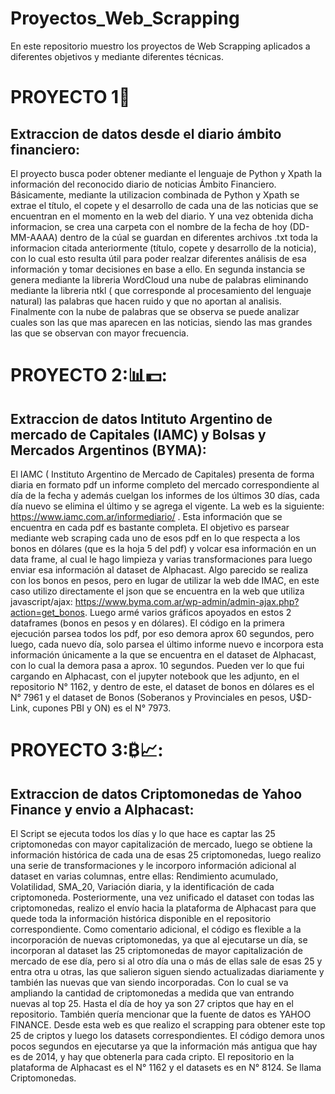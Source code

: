 # Proyectos_Web_Scrapping
En este repositorio muestro los proyectos de Web Scrapping aplicados a diferentes objetivos y mediante diferentes técnicas.

# **PROYECTO 1**:newspaper:
## Extraccion de datos desde el diario ámbito financiero:

El proyecto busca poder obtener mediante el lenguaje de Python y Xpath la información del reconocido diario de noticias Ámbito Financiero. Básicamente, mediante la utilizacion combinada de Python y Xpath se extrae el título, el copete y el desarrollo de cada una de las noticias que se encuentran en el momento en la web del diario. Y una vez obtenida dicha informacion, se crea una carpeta con el nombre de la fecha de hoy (DD-MM-AAAA) dentro de la cúal se guardan en diferentes archivos .txt toda la informacion citada anteriormente (título, copete y desarrollo de la noticia), con lo cual esto resulta útil para poder realzar diferentes análisis de esa información y tomar decisiones en base a ello. 
En segunda instancia se genera mediante la libreria WordCloud una nube de palabras eliminando mediante la libreria ntkl ( que corresponde al procesamiento del lenguaje natural) las palabras que hacen ruido y que no aportan al analisis. Finalmente con la nube de palabras que se observa se puede analizar cuales son las que mas aparecen en las noticias, siendo las mas grandes las que se observan con mayor frecuencia.

# **PROYECTO 2**:📊💵:
## Extraccion de datos Intituto Argentino de mercado de Capitales (IAMC) y Bolsas y Mercados Argentinos (BYMA):

El IAMC ( Instituto Argentino de Mercado de Capitales) presenta de forma diaria en formato pdf un informe completo del mercado correspondiente al día de la fecha y además cuelgan los informes de los últimos 30 días, cada día nuevo se elimina el último y se agrega el vigente. La web es la siguiente: https://www.iamc.com.ar/informediario/ . Esta información que se encuentra en cada pdf es bastante completa. El objetivo es parsear mediante web scraping cada uno de esos pdf en lo que respecta a los bonos en dólares (que es la hoja 5 del pdf) y volcar esa información en un data frame, al cual le hago limpieza y varias transformaciones para luego enviar esa información al dataset de Alphacast. Algo parecido se realiza con los bonos en pesos, pero en lugar de utilizar la web dde IMAC, en este caso utilizo directamente el json que se encuentra en la web que utiliza javascript/ajax: https://www.byma.com.ar/wp-admin/admin-ajax.php?action=get_bonos. Luego armé varios gráficos apoyados en estos 2 dataframes (bonos en pesos y en dólares). El código en la primera ejecución parsea todos los pdf, por eso demora aprox 60 segundos, pero luego, cada nuevo día, solo parsea el último informe nuevo e incorpora esta información únicamente a la que se encuentra en el dataset de Alphacast, con lo cual la demora pasa a aprox. 10 segundos.
Pueden ver lo que fui cargando en Alphacast, con el jupyter notebook que les adjunto, en el repositorio N° 1162, y dentro de este, el dataset de bonos en dólares es el N° 7961 y el dataset de Bonos (Soberanos y Provinciales en pesos, U$D-Link, cupones PBI y ON) es el N° 7973.

# **PROYECTO 3**:₿📈:
## Extraccion de datos Criptomonedas de Yahoo Finance y envio a Alphacast:

El Script se ejecuta todos los días y lo que hace es captar las 25 criptomonedas con mayor capitalización de mercado, luego se obtiene la información histórica de cada una de esas 25 criptomonedas, luego realizo una serie de transformaciones y le incorporo información adicional al dataset en varias columnas, entre ellas: Rendimiento acumulado, Volatilidad,  SMA_20, Variación diaria, y la identificación de cada criptomoneda. Posteriormente, una vez unificado el dataset con todas las criptomonedas, realizo el envío hacia la plataforma de Alphacast para que quede toda la información histórica disponible en el repositorio correspondiente. Como comentario adicional, el código es flexible a la incorporación de nuevas criptomonedas, ya que al ejecutarse un día, se incorporan al dataset las 25 criptomonedas de mayor capitalización de mercado de ese día, pero si al otro día una o más de ellas sale de esas 25 y entra otra u otras, las que salieron siguen siendo actualizadas diariamente y también las nuevas que van siendo incorporadas. Con lo cual se va ampliando la cantidad de criptomonedas a medida que van entrando nuevas al top 25. Hasta el día de hoy ya son 27 criptos que hay en el repositorio. También quería mencionar que la fuente de datos es YAHOO FINANCE. Desde esta web es que realizo el scrapping para obtener este top 25 de criptos y luego los datasets correspondientes. El código demora unos pocos segundos en ejecutarse ya que la información más antigua que hay es de 2014, y hay que obtenerla para cada cripto. 
El repositorio en la plataforma de Alphacast es el N° 1162 y el datasets es en N° 8124. Se llama Criptomonedas.
